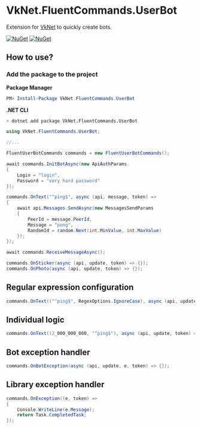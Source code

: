 # VkNet.FluentCommands.UserBot
Extension for [VkNet](https://github.com/vknet/vk) to quickly create bots.

[![NuGet](https://img.shields.io/nuget/v/VkNet.FluentCommands.UserBot.svg)](https://www.nuget.org/packages/VkNet.FluentCommands.UserBot/)
[![NuGet](https://img.shields.io/nuget/dt/VkNet.FluentCommands.UserBot.svg)](https://www.nuget.org/packages/VkNet.FluentCommands.UserBot/)

## How to use?
### Add the package to the project
**Package Manager**
``` powershell
PM> Install-Package VkNet.FluentCommands.UserBot
```
**.NET CLI**
``` bash
> dotnet add package VkNet.FluentCommands.UserBot
```
``` C#
using VkNet.FluentCommands.UserBot;

//...

FluentUserBotCommands commands = new FluentUserBotCommands();

await commands.InitBotAsync(new ApiAuthParams
{
    Login = "login",
    Password = "very hard password"
});

commands.OnText("^ping$", async (api, message, token) =>
{
    await api.Messages.SendAsync(new MessagesSendParams
    {
        PeerId = message.PeerId,
        Message = "pong",
        RandomId = random.Next(int.MinValue, int.MaxValue)
    });
});

await commands.ReceiveMessageAsync();
```
``` C#
commands.OnSticker(async (api, update, token) => {});
commands.OnPhoto(async (api, update, token) => {});
```
## Regular expression configuration
``` C#
commands.OnText(("^ping$", RegexOptions.IgnoreCase), async (api, update, token) => {});
```
## Individual logic
``` C#
commands.OnText((2_000_000_000, "^ping$"), async (api, update, token) => {});
```
## Bot exception handler
``` C#
commands.OnBotException(async (api, update, e, token) => {});
```

## Library exception handler
``` C#
commands.OnException((e, token) =>
{
    Console.WriteLine(e.Message);
    return Task.CompletedTask;
});
```
